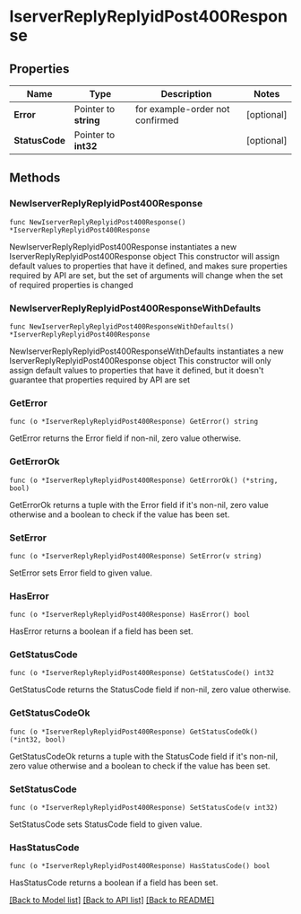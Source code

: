 # IserverReplyReplyidPost400Response

## Properties

Name | Type | Description | Notes
------------ | ------------- | ------------- | -------------
**Error** | Pointer to **string** | for example-order not confirmed | [optional] 
**StatusCode** | Pointer to **int32** |  | [optional] 

## Methods

### NewIserverReplyReplyidPost400Response

`func NewIserverReplyReplyidPost400Response() *IserverReplyReplyidPost400Response`

NewIserverReplyReplyidPost400Response instantiates a new IserverReplyReplyidPost400Response object
This constructor will assign default values to properties that have it defined,
and makes sure properties required by API are set, but the set of arguments
will change when the set of required properties is changed

### NewIserverReplyReplyidPost400ResponseWithDefaults

`func NewIserverReplyReplyidPost400ResponseWithDefaults() *IserverReplyReplyidPost400Response`

NewIserverReplyReplyidPost400ResponseWithDefaults instantiates a new IserverReplyReplyidPost400Response object
This constructor will only assign default values to properties that have it defined,
but it doesn't guarantee that properties required by API are set

### GetError

`func (o *IserverReplyReplyidPost400Response) GetError() string`

GetError returns the Error field if non-nil, zero value otherwise.

### GetErrorOk

`func (o *IserverReplyReplyidPost400Response) GetErrorOk() (*string, bool)`

GetErrorOk returns a tuple with the Error field if it's non-nil, zero value otherwise
and a boolean to check if the value has been set.

### SetError

`func (o *IserverReplyReplyidPost400Response) SetError(v string)`

SetError sets Error field to given value.

### HasError

`func (o *IserverReplyReplyidPost400Response) HasError() bool`

HasError returns a boolean if a field has been set.

### GetStatusCode

`func (o *IserverReplyReplyidPost400Response) GetStatusCode() int32`

GetStatusCode returns the StatusCode field if non-nil, zero value otherwise.

### GetStatusCodeOk

`func (o *IserverReplyReplyidPost400Response) GetStatusCodeOk() (*int32, bool)`

GetStatusCodeOk returns a tuple with the StatusCode field if it's non-nil, zero value otherwise
and a boolean to check if the value has been set.

### SetStatusCode

`func (o *IserverReplyReplyidPost400Response) SetStatusCode(v int32)`

SetStatusCode sets StatusCode field to given value.

### HasStatusCode

`func (o *IserverReplyReplyidPost400Response) HasStatusCode() bool`

HasStatusCode returns a boolean if a field has been set.


[[Back to Model list]](../README.md#documentation-for-models) [[Back to API list]](../README.md#documentation-for-api-endpoints) [[Back to README]](../README.md)


